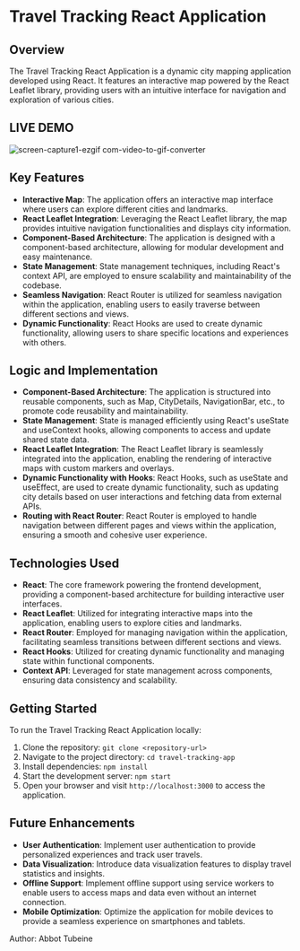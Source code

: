 # Travel Tracking React Application

## Overview

The Travel Tracking React Application is a dynamic city mapping application developed using React. It features an interactive map powered by the React Leaflet library, providing users with an intuitive interface for navigation and exploration of various cities.

## LIVE DEMO
![screen-capture1-ezgif com-video-to-gif-converter](https://github.com/tcodeabbot/World-Wise-Fullstack-App/assets/135147786/c28f366d-ce96-4db2-9c82-619234b1be0a)
## Key Features

- **Interactive Map**: The application offers an interactive map interface where users can explore different cities and landmarks.
- **React Leaflet Integration**: Leveraging the React Leaflet library, the map provides intuitive navigation functionalities and displays city information.
- **Component-Based Architecture**: The application is designed with a component-based architecture, allowing for modular development and easy maintenance.
- **State Management**: State management techniques, including React's context API, are employed to ensure scalability and maintainability of the codebase.
- **Seamless Navigation**: React Router is utilized for seamless navigation within the application, enabling users to easily traverse between different sections and views.
- **Dynamic Functionality**: React Hooks are used to create dynamic functionality, allowing users to share specific locations and experiences with others.

## Logic and Implementation

- **Component-Based Architecture**: The application is structured into reusable components, such as Map, CityDetails, NavigationBar, etc., to promote code reusability and maintainability.
- **State Management**: State is managed efficiently using React's useState and useContext hooks, allowing components to access and update shared state data.
- **React Leaflet Integration**: The React Leaflet library is seamlessly integrated into the application, enabling the rendering of interactive maps with custom markers and overlays.
- **Dynamic Functionality with Hooks**: React Hooks, such as useState and useEffect, are used to create dynamic functionality, such as updating city details based on user interactions and fetching data from external APIs.
- **Routing with React Router**: React Router is employed to handle navigation between different pages and views within the application, ensuring a smooth and cohesive user experience.

## Technologies Used

- **React**: The core framework powering the frontend development, providing a component-based architecture for building interactive user interfaces.
- **React Leaflet**: Utilized for integrating interactive maps into the application, enabling users to explore cities and landmarks.
- **React Router**: Employed for managing navigation within the application, facilitating seamless transitions between different sections and views.
- **React Hooks**: Utilized for creating dynamic functionality and managing state within functional components.
- **Context API**: Leveraged for state management across components, ensuring data consistency and scalability.

## Getting Started

To run the Travel Tracking React Application locally:

1. Clone the repository: `git clone <repository-url>`
2. Navigate to the project directory: `cd travel-tracking-app`
3. Install dependencies: `npm install`
4. Start the development server: `npm start`
5. Open your browser and visit `http://localhost:3000` to access the application.

## Future Enhancements

- **User Authentication**: Implement user authentication to provide personalized experiences and track user travels.
- **Data Visualization**: Introduce data visualization features to display travel statistics and insights.
- **Offline Support**: Implement offline support using service workers to enable users to access maps and data even without an internet connection.
- **Mobile Optimization**: Optimize the application for mobile devices to provide a seamless experience on smartphones and tablets.


Author: Abbot Tubeine

